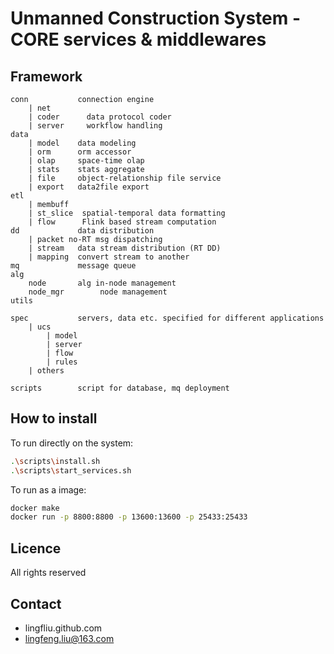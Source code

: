# Unmanned Construction System - CORE services & middlewares

## Framework
```
conn           connection engine
    | net
    | coder      data protocol coder
    | server     workflow handling
data           
    | model    data modeling
    | orm      orm accessor
    | olap     space-time olap
    | stats    stats aggregate
    | file     object-relationship file service
    | export   data2file export
etl
    | membuff
    | st_slice  spatial-temporal data formatting
    | flow      Flink based stream computation
dd             data distribution
    | packet no-RT msg dispatching
    | stream   data stream distribution (RT DD)
    | mapping  convert stream to another
mq             message queue
alg
    node       alg in-node management
    node_mgr        node management
utils

spec           servers, data etc. specified for different applications
    | ucs
        | model
        | server
        | flow
        | rules
    | others

scripts        script for database, mq deployment
```
## How to install
To run directly on the system:
```sh
.\scripts\install.sh
.\scripts\start_services.sh
```

To run as a image:
```sh
docker make
docker run -p 8800:8800 -p 13600:13600 -p 25433:25433
```


## Licence
All rights reserved

## Contact
- lingfliu.github.com
- lingfeng.liu@163.com